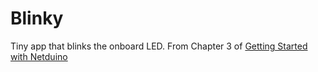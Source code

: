Blinky
======

Tiny app that blinks the onboard LED. From Chapter 3 of [Getting Started with Netduino](http://www.amazon.com/Getting-Started-Netduino-Chris-Walker-ebook/dp/B00DBIEYTG/ref=sr_1_1)
